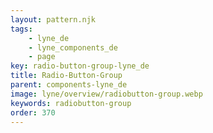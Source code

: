 ```yaml
---
layout: pattern.njk
tags: 
    - lyne_de
    - lyne_components_de
    - page
key: radio-button-group-lyne_de
title: Radio-Button-Group
parent: components-lyne_de
image: lyne/overview/radiobutton-group.webp
keywords: radiobutton-group
order: 370
---
```


